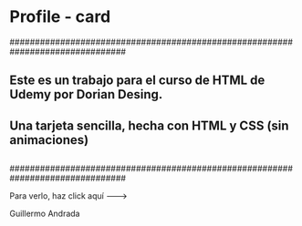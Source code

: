 # Profile - card

###############################################################################
##   Este es un trabajo para el curso de HTML de Udemy por Dorian Desing.    ##
##                                                                           ##
##   Una tarjeta sencilla, hecha con HTML y CSS (sin animaciones)            ##
##                                                                           ##
###############################################################################

Para verlo, haz click aquí ---> 

Guillermo Andrada
